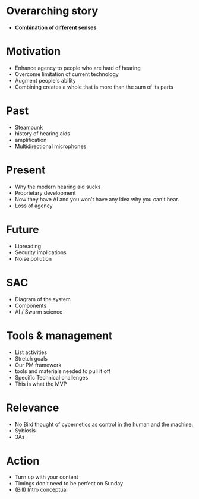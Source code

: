 # Overarching story
- **Combination of different senses**

# Motivation
 - Enhance agency to people who are hard of hearing
 - Overcome limitation of current technology
 - Augment people's ability
 - Combining creates a whole that is more than the sum of its parts

# Past
 - Steampunk
 - history of hearing aids
 - amplification 
 - Multidirectional microphones

# Present
 - Why the modern hearing aid sucks
 - Proprietary development 
 - Now they have AI and you won't have any idea why you can't hear.
 - Loss of agency

# Future
 - Lipreading
 - Security implications
 - Noise pollution

# SAC
 - Diagram of the system
 - Components
 - AI / Swarm science

# Tools & management
- List activities
- Stretch goals
- Our PM framework
- tools and materials needed to pull it off
- Specific Technical challenges
- This is what the MVP

# Relevance
 - No Bird thought of cybernetics as control in the human and the machine.
 - Sybiosis
 - 3As

# Action
 - Turn up with your content
 - Timings don't need to be perfect on Sunday
 - (Bill) Intro conceptual 
